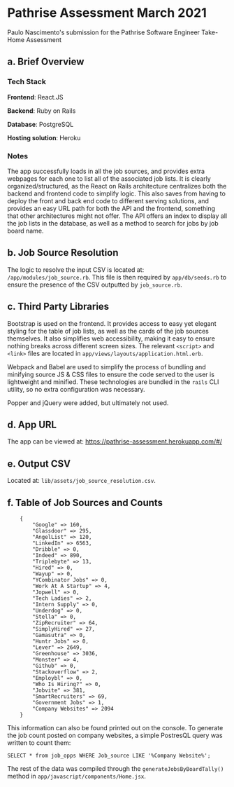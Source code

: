 # Pathrise Assessment March 2021

Paulo Nascimento's submission for the Pathrise Software Engineer Take-Home Assessment

## a. Brief Overview

### Tech Stack

**Frontend**: React.JS

**Backend**: Ruby on Rails

**Database**: PostgreSQL

**Hosting solution**: Heroku

### Notes

The app successfully loads in all the job sources, and provides extra webpages for each one to list all of the associated job lists. It is clearly organized/structured, as the React on Rails architecture centralizes both the backend and frontend code to simplify logic. This also saves from having to deploy the front and back end code to different serving solutions, and provides an easy URL path for both the API and the frontend, something that other architectures might not offer. The API offers an index to display all the job lists in the database, as well as a method to search for jobs by job board name. 

## b. Job Source Resolution

The logic to resolve the input CSV is located at: `/app/modules/job_source.rb`. This file is then required by `app/db/seeds.rb` to ensure the presence of the CSV outputted by `job_source.rb`.

## c. Third Party Libraries

Bootstrap is used on the frontend. It provides access to easy yet elegant styling for the table of job lists, as well as the cards of the job sources themselves. It also simplifies web accessibility, making it easy to ensure nothing breaks across different screen sizes. The relevant `<script>` and `<link>` files are located in `app/views/layouts/application.html.erb`. 

Webpack and Babel are used to simplify the process of bundling and minifying source JS & CSS files to ensure the code served to the user is lightweight and minified. These technologies are bundled in the `rails` CLI utility, so no extra configuration was necessary.

Popper and jQuery were added, but ultimately not used.

## d. App URL

The app can be viewed at: https://pathrise-assessment.herokuapp.com/#/

## e. Output CSV

Located at: `lib/assets/job_source_resolution.csv`.

## f. Table of Job Sources and Counts

```
    {
        "Google" => 160, 
        "Glassdoor" => 295, 
        "AngelList" => 120, 
        "LinkedIn" => 6563, 
        "Dribble" => 0, 
        "Indeed" => 890, 
        "Triplebyte" => 13, 
        "Hired" => 0, 
        "Wayup" => 0, 
        "YCombinator Jobs" => 0, 
        "Work At A Startup" => 4, 
        "Jopwell" => 0, 
        "Tech Ladies" => 2, 
        "Intern Supply" => 0, 
        "Underdog" => 0, 
        "Stella" => 0, 
        "ZipRecruiter" => 64, 
        "SimplyHired" => 27, 
        "Gamasutra" => 0, 
        "Huntr Jobs" => 0, 
        "Lever" => 2649, 
        "Greenhouse" => 3036, 
        "Monster" => 4, 
        "Github" => 0, 
        "Stackoverflow" => 2, 
        "Employbl" => 0, 
        "Who Is Hiring?" => 0, 
        "Jobvite" => 381, 
        "SmartRecruiters" => 69, 
        "Government Jobs" => 1,
        "Company Websites" => 2094
    }
```

This information can also be found printed out on the console. To generate the job count posted on company websites, a simple PostresQL query was written to count them: 

`SELECT * from job_opps WHERE Job_source LIKE '%Company Website%';`

The rest of the data was compiled through the `generateJobsByBoardTally()` method in `app/javascript/components/Home.jsx`.
